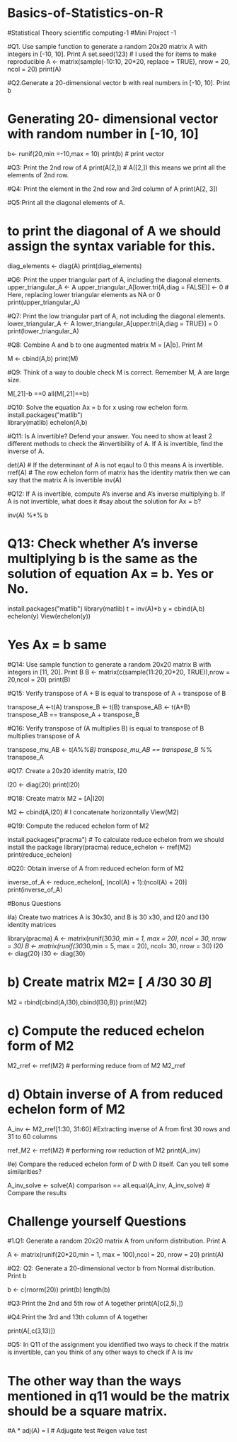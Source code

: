 # Basics-of-Statistics-on-R
#Statistical Theory scientific computing-1
#Mini Project -1

#Q1.  Use sample function to generate a random 20x20 matrix A with integers in [-10, 10]. Print A
set.seed(123) # I used the for items  to make reproducible
A <- matrix(sample(-10:10, 20*20, replace = TRUE), nrow = 20, ncol = 20)
print(A)


#Q2.Generate a 20-dimensional vector b with real numbers in [-10, 10]. Print b
# Generating 20- dimensional vector with random number in [-10, 10]
b<- runif(20,min =-10,max = 10)
print(b) # print vector

#Q3: Print the 2nd row of A
 print(A[2,]) # A([2,]) this means we print all the elements of 2nd row.

#Q4: Print the element in the 2nd row and 3rd column of A
print(A[2, 3])

#Q5:Print all the diagonal elements of A.
# to print the diagonal of A we should assign the syntax variable for this.
diag_elements <- diag(A)
print(diag_elements)

#Q6: Print the upper triangular part of A, including the diagonal elements.
upper_triangular_A <- A
upper_triangular_A[lower.tri(A,diag = FALSE)] <- 0 # Here, replacing lower triangular elements as NA or 0
print(upper_triangular_A)

#Q7: Print the low triangular part of A, not including the diagonal elements.
lower_triangular_A <- A
lower_triangular_A[upper.tri(A,diag = TRUE)] = 0
print(lower_triangular_A)

#Q8: Combine A and b to one augmented matrix M = [A|b]. Print M

M <- cbind(A,b)
print(M)

#Q9: Think of a way to double check M is correct. Remember M, A are large size.

M[,21]-b ==0
all(M[,21]==b)

#Q10: Solve the equation Ax = b for x using row echelon form.
install.packages("matlib")  
library(matlib)
echelon(A,b)

#Q11: Is A invertible? Defend your answer. You need to show at least 2 different methods to check the
#invertibility of A. If A is invertible, find the inverse of A.

det(A) #  If the determinant of A is not eqaul to 0 this means A is invertible.
rref(A) # The row echelon form of matrix has the identity matrix then we can say that the matrix A is invertible
inv(A)


#Q12: If A is invertible, compute A’s inverse and A’s inverse multiplying b. If A is not invertible, what does it
#say about the solution for Ax = b?

inv(A) %*% b

# Q13: Check whether A’s inverse multiplying b is the same as the solution of equation Ax = b. Yes or No.

install.packages("matlib")
library(matlib)
t = inv(A)*b
y = cbind(A,b)
echelon(y)
View(echelon(y))
 # Yes Ax = b same

#Q14: Use sample function to generate a random 20x20 matrix B with integers in [11, 20]. Print B
B <- matrix(c(sample(11:20,20*20, TRUE)),nrow = 20,ncol = 20)
print(B)

#Q15: Verify transpose of A + B is equal to transpose of A + transpose of B

transpose_A <-t(A)
transpose_B <- t(B)
transpose_AB <- t(A+B)
transpose_AB == transpose_A + transpose_B

#Q16: Verify transpose of (A multiplies B) is equal to transpose of B multiplies transpose of A

transpose_mu_AB <- t(A%*%B) 
transpose_mu_AB == transpose_B %*% transpose_A

#Q17: Create a 20x20 identity matrix, I20

I20 <- diag(20)
print(I20)

#Q18: Create matrix M2 = [A|I20]

M2 <- cbind(A,I20) # I concatenate horizonntally
View(M2)


#Q19: Compute the reduced echelon form of M2

install.packages("pracma") # To calculate reduce echelon from we should install the package
library(pracma)
reduce_echelon <- rref(M2)
print(reduce_echelon)

#Q20: Obtain inverse of A from reduced echelon form of M2

inverse_of_A <- reduce_echelon[, (ncol(A) + 1):(ncol(A) + 20)]
print(inverse_of_A)



#Bonus Questions



#a) Create two matrices A is 30x30, and B is 30 x30, and I20 and I30 identity matrices

library(pracma)
A <- matrix(runif(30*30, min = 1, max = 20), ncol = 30, nrow = 30)
B <- matrix(runif(30*30,min = 5, max = 20), ncol= 30, nrow = 30)
I20 <- diag(20)
I30 <- diag(30)


# b) Create matrix M2= [ 𝐴 𝐼30 30 𝐵]

M2 = rbind(cbind(A,I30),cbind(I30,B)) 
print(M2)

# c) Compute the reduced echelon form of M2

M2_rref <- rref(M2) # performing reduce from of M2
M2_rref

# d) Obtain inverse of A from reduced echelon form of M2

A_inv <- M2_rref[1:30, 31:60] #Extracting inverse of A from first 30 rows and 31 to 60 columns

rref_M2 <- rref(M2) # performing row reduction of M2
print(A_inv) 

#e) Compare the reduced echelon form of D with D itself. Can you tell some similarities?

A_inv_solve <- solve(A)
comparison == all.equal(A_inv, A_inv_solve) #  Compare the results





# Challenge yourself Questions
 
 
#1.Q1: Generate a random 20x20 matrix A from uniform distribution. Print A
 
A <- matrix(runif(20*20,min = 1, max = 100),ncol = 20, nrow = 20)
print(A)     

#Q2: Q2: Generate a 20-dimensional vector b from Normal distribution. Print b

b <- c(rnorm(20))
print(b)
length(b)


#Q3:Print the 2nd and 5th row of A together
print(A[c(2,5),])

#Q4:Print the 3rd and 13th column of A together

print(A[,c(3,13)])

#Q5: In Q11 of the assignment you identified two ways to check if the matrix is invertible, can you think of any other ways to check if A is inv

# The other way than the ways mentioned in q11 would be the matrix should be a square matrix.
#A * adj(A) = I # Adjugate test
#eigen value test
